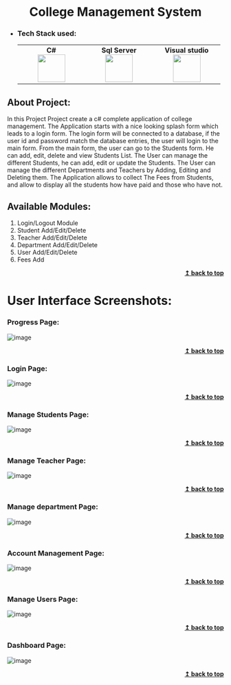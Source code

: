 <h1 align="center">College Management System</h1> 

- ### Tech Stack used:
	<center>
		<table>
			<tbody>
				<tr>
					<td width="25%" align="center">
						<span><strong>C#</strong></span><br/>
						<img height="64px" width="64px" src="https://cdn.worldvectorlogo.com/logos/c--4.svg">
					</td>
					<td width="25%" align="center">
						<span><strong>Sql Server</strong></span><br/>
						<img height="64px" width="64px" src="https://seeklogo.com/images/M/microsoft-sql-server-logo-96AF49E2B3-seeklogo.com.png">
					</td>
          <td width="25%" align="center">
						<span><strong>Visual studio</strong></span><br/>
						<img height="64px" width="64px" src="https://1000logos.net/wp-content/uploads/2023/04/Visual-Studio-logo-768x432.png">
					</td>
         </tr>
			</tbody>
		</table>
	</center>

## About Project:
In this Project Project create a c# complete application of college management. The Application starts with a nice looking splash form which leads to a login form. The login form will be connected to a database, if the user id and password match the database entries, the user will login to the main form.
From the main form, the user can go to the Students form. He can add, edit, delete and view Students List.
The User can manage the different Students, he can add, edit or update the Students.
The User can manage the different Departments and Teachers by Adding, Editing and Deleting them.
The Application allows to collect The Fees from Students, and allow to display all the students how have paid and those who have not.

## Available Modules:

1. Login/Logout Module
2. Student Add/Edit/Delete
3. Teacher Add/Edit/Delete 
4. Department Add/Edit/Delete
5. User Add/Edit/Delete
6. Fees Add
   
<div align="right">
    <b><a href="#">↥ back to top</a></b>
</div>


# User Interface Screenshots:

### Progress Page:
![image](https://github.com/ashish32A/College-Management-System/blob/master/College-img/progress.png)
<div align="right">
    <b><a href="#">↥ back to top</a></b>
</div>

### Login Page:
![image](https://github.com/ashish32A/College-Management-System/blob/master/College-img/Login.png)
<div align="right">
    <b><a href="#">↥ back to top</a></b>
</div>

### Manage Students Page:
![image](https://github.com/ashish32A/College-Management-System/blob/master/College-img/student.png)
<div align="right">
    <b><a href="#">↥ back to top</a></b>
</div>

###  Manage Teacher Page:
![image](https://github.com/ashish32A/College-Management-System/blob/master/College-img/teacher.png)
<div align="right">
    <b><a href="#">↥ back to top</a></b>
</div>

### Manage department Page:
![image](https://github.com/ashish32A/College-Management-System/blob/master/College-img/department.png)
<div align="right">
    <b><a href="#">↥ back to top</a></b>
</div>

### Account Management Page:
![image](https://github.com/ashish32A/College-Management-System/blob/master/College-img/fees.png)
<div align="right">
    <b><a href="#">↥ back to top</a></b>
</div>


### Manage Users Page:
![image](https://github.com/ashish32A/College-Management-System/blob/master/College-img/user.png)
<div align="right">
    <b><a href="#">↥ back to top</a></b>
</div>

### Dashboard Page:
![image](https://github.com/ashish32A/College-Management-System/blob/master/College-img/Dashboard.png)
<div align="right">
    <b><a href="#">↥ back to top</a></b>
</div>







